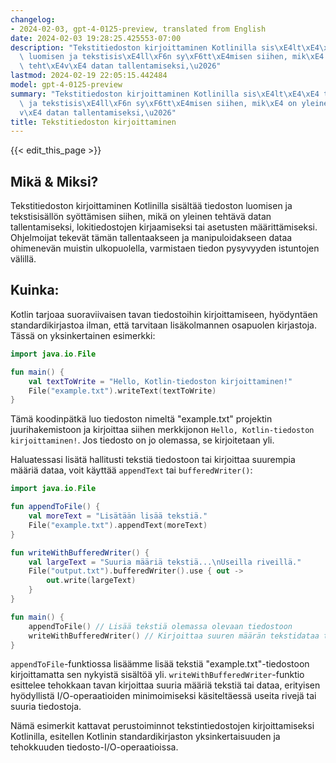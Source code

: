 ```yaml
---
changelog:
- 2024-02-03, gpt-4-0125-preview, translated from English
date: 2024-02-03 19:28:25.425553-07:00
description: "Tekstitiedoston kirjoittaminen Kotlinilla sis\xE4lt\xE4\xE4 tiedoston\
  \ luomisen ja tekstisis\xE4ll\xF6n sy\xF6tt\xE4misen siihen, mik\xE4 on yleinen\
  \ teht\xE4v\xE4 datan tallentamiseksi,\u2026"
lastmod: 2024-02-19 22:05:15.442484
model: gpt-4-0125-preview
summary: "Tekstitiedoston kirjoittaminen Kotlinilla sis\xE4lt\xE4\xE4 tiedoston luomisen\
  \ ja tekstisis\xE4ll\xF6n sy\xF6tt\xE4misen siihen, mik\xE4 on yleinen teht\xE4\
  v\xE4 datan tallentamiseksi,\u2026"
title: Tekstitiedoston kirjoittaminen
---
```


{{< edit_this_page >}}

## Mikä & Miksi?
Tekstitiedoston kirjoittaminen Kotlinilla sisältää tiedoston luomisen ja tekstisisällön syöttämisen siihen, mikä on yleinen tehtävä datan tallentamiseksi, lokitiedostojen kirjaamiseksi tai asetusten määrittämiseksi. Ohjelmoijat tekevät tämän tallentaakseen ja manipuloidakseen dataa ohimenevän muistin ulkopuolella, varmistaen tiedon pysyvyyden istuntojen välillä.

## Kuinka:
Kotlin tarjoaa suoraviivaisen tavan tiedostoihin kirjoittamiseen, hyödyntäen standardikirjastoa ilman, että tarvitaan lisäkolmannen osapuolen kirjastoja. Tässä on yksinkertainen esimerkki:

```kotlin
import java.io.File

fun main() {
    val textToWrite = "Hello, Kotlin-tiedoston kirjoittaminen!"
    File("example.txt").writeText(textToWrite)
}
```
Tämä koodinpätkä luo tiedoston nimeltä "example.txt" projektin juurihakemistoon ja kirjoittaa siihen merkkijonon `Hello, Kotlin-tiedoston kirjoittaminen!`. Jos tiedosto on jo olemassa, se kirjoitetaan yli.

Haluatessasi lisätä hallitusti tekstiä tiedostoon tai kirjoittaa suurempia määriä dataa, voit käyttää `appendText` tai `bufferedWriter()`:

```kotlin
import java.io.File

fun appendToFile() {
    val moreText = "Lisätään lisää tekstiä."
    File("example.txt").appendText(moreText)
}

fun writeWithBufferedWriter() {
    val largeText = "Suuria määriä tekstiä...\nUseilla riveillä."
    File("output.txt").bufferedWriter().use { out ->
        out.write(largeText)
    }
}

fun main() {
    appendToFile() // Lisää tekstiä olemassa olevaan tiedostoon
    writeWithBufferedWriter() // Kirjoittaa suuren määrän tekstidataa tehokkaasti
}
```

`appendToFile`-funktiossa lisäämme lisää tekstiä "example.txt"-tiedostoon kirjoittamatta sen nykyistä sisältöä yli. `writeWithBufferedWriter`-funktio esittelee tehokkaan tavan kirjoittaa suuria määriä tekstiä tai dataa, erityisen hyödyllistä I/O-operaatioiden minimoimiseksi käsiteltäessä useita rivejä tai suuria tiedostoja.

Nämä esimerkit kattavat perustoiminnot tekstintiedostojen kirjoittamiseksi Kotlinilla, esitellen Kotlinin standardikirjaston yksinkertaisuuden ja tehokkuuden tiedosto-I/O-operaatioissa.
